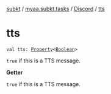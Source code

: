 [subkt](../../index.md) / [myaa.subkt.tasks](../index.md) / [Discord](index.md) / [tts](./tts.md)

# tts

`val tts: `[`Property`](https://docs.gradle.org/current/javadoc/org/gradle/api/provider/Property.html)`<`[`Boolean`](https://kotlinlang.org/api/latest/jvm/stdlib/kotlin/-boolean/index.html)`>`

`true` if this is a TTS message.

**Getter**

`true` if this is a TTS message.

